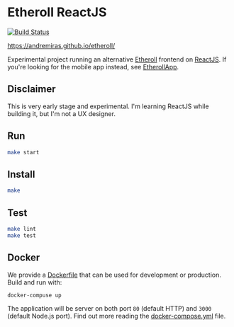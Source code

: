 # Etheroll ReactJS

[![Build Status](https://travis-ci.org/AndreMiras/etheroll.svg?branch=develop)](https://travis-ci.org/AndreMiras/etheroll)

<https://andremiras.github.io/etheroll/>

Experimental project running an alternative [Etheroll](http://etheroll.com) frontend on [ReactJS](https://reactjs.org).
If you're looking for the mobile app instead, see [EtherollApp](https://github.com/AndreMiras/EtherollApp).

## Disclaimer
This is very early stage and experimental.
I'm learning ReactJS while building it, but I'm not a UX designer.

## Run
```sh
make start
```

## Install
```sh
make
```

## Test
```sh
make lint
make test
```

## Docker
We provide a [Dockerfile](Dockerfile) that can be used for development or production.
Build and run with:
```sh
docker-compuse up
```
The application will be server on both port `80` (default HTTP) and `3000` (default Node.js port).
Find out more reading the [docker-compose.yml](docker-compose.yml) file.
